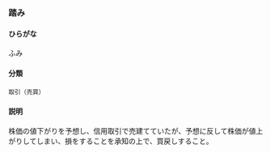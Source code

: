 <div style="display:none;">

## [あ行](securities-terms?id=あ行)
## [か行](securities-terms?id=か行)
## [さ行](securities-terms?id=さ行)
## [た行](securities-terms?id=た行)
## [な行](securities-terms?id=な行)
## [は行](securities-terms?id=は行)

</div>

### 踏み

#### ひらがな

ふみ

#### 分類

`取引（売買）`

#### 説明

株価の値下がりを予想し、信用取引で売建てていたが、予想に反して株価が値上がりしてしまい、損をすることを承知の上で、買戻しすること。 

<div style="display:none;">

## [ま行](securities-terms?id=ま行)
## [や行](securities-terms?id=や行)
## [ら行](securities-terms?id=ら行)
## [わ行](securities-terms?id=わ行)
## [英数字・記号](securities-terms?id=英数字・記号)

</div>

